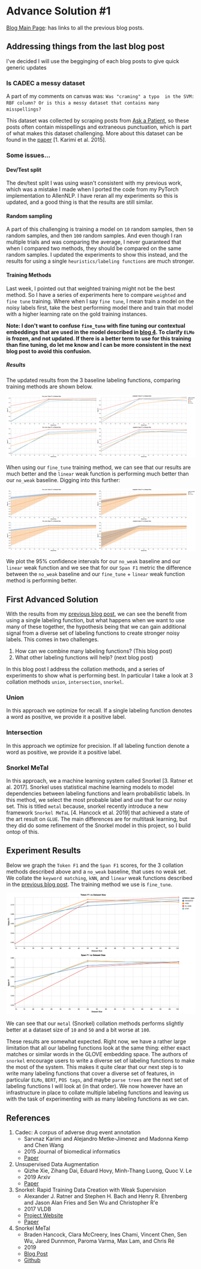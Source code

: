 # Advance Solution #1

[Blog Main Page](README.md): has links to all the previous blog posts.

## Addressing things from the last blog post

I've decided I will use the begginging of each blog posts to give quick generic updates

### Is CADEC a messy dataset

A part of my comments on canvas was: `Was "craming" a typo  in the SVM: RBF column? Or is this a messy dataset that contains many misspellings?`

This dataset was collected by scraping posts from [Ask a Patient](https://www.askapatient.com/), so these posts often contain misspellings and extraneous punctuation, which is part of what makes this dataset challenging. More about this dataset can be found in the [paper](https://www.ncbi.nlm.nih.gov/pubmed/25817970) [1. Karimi et al. 2015].

### Some issues...

#### Dev/Test split

The dev/test split I was using wasn't consistent with my previous work, which was a mistake I made when I ported the code from my PyTorch implementation to AllenNLP. I have reran all my experiments so this is updated, and a good thing is that the results are still similar.

#### Random sampling

A part of this challenging is training a model on `10` random samples, then `50` random samples, and then `100` random samples. And even though I ran multiple trials and was comparing the average, I never guaranteed that when I compared two methods, they should be compared on the same random samples. I updated the experiments to show this instead, and the results for using a single `heuristics/labeling functions` are much stronger.

#### Training Methods

Last week, I pointed out that weighted training might not be the best method. So I have a series of experiments here to compare `weighted` and `fine tune` training. Where when I say `fine tune`, I mean train a model on the noisy labels first, take the best performing model there and train that model with a higher learning rate on the gold training instances.

**Note: I don't want to confuse `fine_tune` with fine tuning our contextual embeddings that are used in the model described in [blog 4](blog_4.md). To clarify `ELMo` is frozen, and not updated. If there is a better term to use for this training than fine tuning, do let me know and I can be more consistent in the next blog post to avoid this confusion.**

##### Results

The updated results from the 3 baseline labeling functions, comparing training methods are shown below.

![revised results](figures/tok_v_span_wf_fw.png)

When using our `fine_tune` training method, we can see that our results are much better and the `linear` weak function is performing much better than our `no_weak` baseline. Digging into this further:

![linear vs no weak](figures/linear_v_no_weak.png)

We plot the 95% confidence intervals for our `no_weak` baseline and our `linear` weak function and we see that for our `Span F1` metric the difference between the `no_weak` baseline and our `fine_tune` + `linear` weak function method is performing better.

## First Advanced Solution

With the results from my [previous blog post](blog_5.md), we can see the benefit from using a single labeling function, but what happens when we want to use many of these together, the hypothesis being that we can gain additional signal from a diverse set of labeling functions to create stronger noisy labels. This comes in two challenges.

1. How can we combine many labeling functions? (This blog post)
2. What other labeling functions will help? (next blog post)

In this blog post I address the collation methods, and a series of experiments to show what is performing best. In particular I take a look at 3 collation methods `union`, `intersection`, `snorkel`.

### Union

In this approach we optimize for recall. If a single labeling function denotes a word as positive, we provide it a positive label.

### Intersection

In this approach we optimize for precision. If all labeling function denote a word as positive, we provide it a positive label.

### Snorkel MeTal

In this approach, we a machine learning system called Snorkel [3. Ratner et al. 2017]. Snorkel uses statistical machine learning models to model dependencies between labeling functions and learn probabilistic labels. In this method, we select the most probable label and use that for our noisy set. This is titled `metal` because, snorkel recently introduce a new framework `Snorkel MeTaL` [4. Hancock et al. 2019] that achieved a state of the art result on `GLUE`. The main differences are for multitask learning, but they did do some refinement of the Snorkel model in this project, so I build ontop of this.

## Experiment Results

Below we graph the `Token F1` and the `Span F1` scores, for the 3 collation methods described above and a `no_weak` baseline, that uses no weak set. We collate the `keyword matching`, `kNN`, and `linear` weak functions described in the [previous blog post](blog_5.md). The training method we use is `fine_tune`.

![collation exp](figures/collation_fine_tune.png)

We can see that our `metal` (Snorkel) collation methods performs slightly better at a dataset size of `10` and `50` and a bit worse at `100`.

These results are somewhat expected. Right now, we have a rather large limitation that all our labeling functions look at the same thing: either exact matches or similar words in the GLOVE embedding space. The authors of `snorkel` encourage users to write a diverse set of labeling functions to make the most of the system. This makes it quite clear that our next step is to write many labeling functions that cover a diverse set of features, in particular `ELMo`, `BERT`, `POS tags`, and maybe `parse trees` are the next set of labeling functions I will look at (in that order). We now however have an infrastructure in place to collate multiple labeling functions and leaving us with the task of experimenting with as many labeling functions as we can.

## References

1. Cadec: A corpus of adverse drug event annotation
    - Sarvnaz Karimi and Alejandro Metke-Jimenez and Madonna Kemp and Chen Wang
    - 2015 Journal of biomedical informatics
    - [Paper](https://www.ncbi.nlm.nih.gov/pubmed/25817970)
2. Unsupervised Data Augmentation
    - Qizhe Xie, Zihang Dai, Eduard Hovy, Minh-Thang Luong, Quoc V. Le
    - 2019 Arxiv
    - [Paper](https://arxiv.org/abs/1904.12848)
3. Snorkel: Rapid Training Data Creation with Weak Supervision
    - Alexander J. Ratner and Stephen H. Bach and Henry R. Ehrenberg and Jason Alan Fries and Sen Wu and Christopher R'e
    - 2017 VLDB
    - [Project Website](https://hazyresearch.github.io/snorkel/)
    - [Paper](https://arxiv.org/abs/1711.10160)
4. Snorkel MeTal
    - Braden Hancock, Clara McCreery, Ines Chami, Vincent Chen, Sen Wu, Jared Dunnmon, Paroma Varma, Max Lam, and Chris Ré
    - 2019
    - [Blog Post](https://dawn.cs.stanford.edu/2019/03/22/glue/)
    - [Github](https://github.com/HazyResearch/metal)